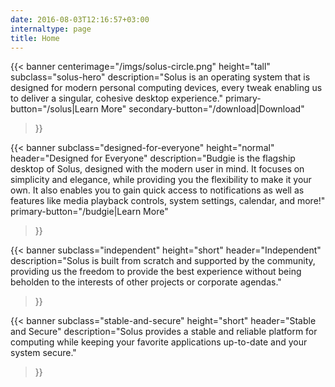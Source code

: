 ```yaml
---
date: 2016-08-03T12:16:57+03:00
internaltype: page
title: Home
---
```


{{< banner
	centerimage="/imgs/solus-circle.png"
	height="tall"
	subclass="solus-hero"
	description="Solus is an operating system that is designed for modern personal computing devices, every tweak enabling us to deliver a singular, cohesive desktop experience."
	primary-button="/solus|Learn More" secondary-button="/download|Download"
>}}

{{< banner
	subclass="designed-for-everyone"
	height="normal"
	header="Designed for Everyone"
	description="Budgie is the flagship desktop of Solus, designed with the modern user in mind. It focuses on simplicity and elegance, while providing you the flexibility to make it your own. It also enables you to gain quick access to notifications as well as features like media playback controls, system settings, calendar, and more!"
	primary-button="/budgie|Learn More"
>}}

{{< banner
	subclass="independent"
	height="short"
	header="Independent"
	description="Solus is built from scratch and supported by the community, providing us the freedom to provide the best experience without being beholden to the interests of other projects or corporate agendas."
>}}

{{< banner
	subclass="stable-and-secure"
	height="short"
	header="Stable and Secure"
	description="Solus provides a stable and reliable platform for computing while keeping your favorite applications up-to-date and your system secure."
>}}
